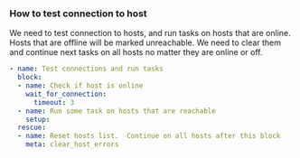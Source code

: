 ### How to test connection to host

We need to test connection to hosts, and run tasks on hosts that are online.  Hosts that are offline will be marked unreachable.  We need to clear them and continue next tasks on all hosts no matter they are online or off.

```yaml
- name: Test connections and run tasks
  block:
  - name: Check if host is online
    wait_for_connection:
      timeout: 3
  - name: Run some task on hosts that are reachable
    setup:
  rescue:
  - name: Reset hosts list.  Continue on all hosts after this block
    meta: clear_host_errors
```